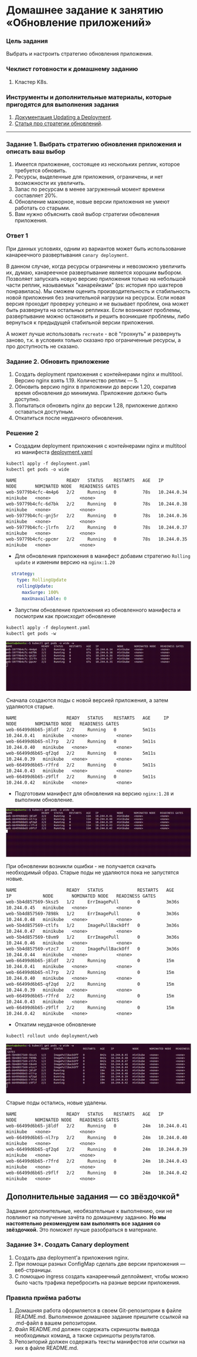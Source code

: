 # Домашнее задание к занятию «Обновление приложений»

### Цель задания

Выбрать и настроить стратегию обновления приложения.

### Чеклист готовности к домашнему заданию

1. Кластер K8s.

### Инструменты и дополнительные материалы, которые пригодятся для выполнения задания

1. [Документация Updating a Deployment](https://kubernetes.io/docs/concepts/workloads/controllers/deployment/#updating-a-deployment).
2. [Статья про стратегии обновлений](https://habr.com/ru/companies/flant/articles/471620/).

-----

### Задание 1. Выбрать стратегию обновления приложения и описать ваш выбор

1. Имеется приложение, состоящее из нескольких реплик, которое требуется обновить.
2. Ресурсы, выделенные для приложения, ограничены, и нет возможности их увеличить.
3. Запас по ресурсам в менее загруженный момент времени составляет 20%.
4. Обновление мажорное, новые версии приложения не умеют работать со старыми.
5. Вам нужно объяснить свой выбор стратегии обновления приложения.

### Ответ 1

При данных условиях, одним из вариантов может быть использование канареечного развертывания `canary deployment`.

В данном случае, когда ресурсы ограничены и невозможно увеличить их, думаю, канареечное развертывание является хорошим выбором. Позволяет запускать новую версию приложения только на небольшой части реплик, называемых "канарейками" (ps: история про шахтеров понравилась). Мы сможем оценить производительность и стабильность новой приложения без значительной нагрузки на ресурсы. Если новая версия проходит проверку успешно и не вызывает проблем, она может быть развернута на остальных репликах. Если возникают проблемы, развертывание можно остановить и решить возникшие проблемы, либо вернуться к предыдущей стабильной версии приложения.

А может лучше использовать `recreate` -  всё "грохнуть" и развернуть заново, т.к. в условиях только сказано про ограниченные ресурсы, а про доступность не сказано.

### Задание 2. Обновить приложение

1. Создать deployment приложения с контейнерами nginx и multitool. Версию nginx взять 1.19. Количество реплик — 5.
2. Обновить версию nginx в приложении до версии 1.20, сократив время обновления до минимума. Приложение должно быть доступно.
3. Попытаться обновить nginx до версии 1.28, приложение должно оставаться доступным.
4. Откатиться после неудачного обновления.

### Решение 2

- Создадим deployment приложения с контейнерами nginx и multitool из манифеста [deployment.yaml](src/deployment.yaml)

```shell
kubectl apply -f deployment.yaml
kubectl get pods -o wide
```

```text
NAME                   READY   STATUS    RESTARTS   AGE   IP            NODE       NOMINATED NODE   READINESS GATES
web-59779b4cfc-4m4p6   2/2     Running   0          78s   10.244.0.34   minikube   <none>           <none>
web-59779b4cfc-6d7bk   2/2     Running   0          78s   10.244.0.38   minikube   <none>           <none>
web-59779b4cfc-gnj5r   2/2     Running   0          78s   10.244.0.36   minikube   <none>           <none>
web-59779b4cfc-jlrfn   2/2     Running   0          78s   10.244.0.37   minikube   <none>           <none>
web-59779b4cfc-ppcmr   2/2     Running   0          78s   10.244.0.35   minikube   <none>           <none>

```

- Для обновления приложения в манифест добавим стратегию `Rolling update` и изменим версию на `nginx:1.20`

```yaml
  strategy:
    type: RollingUpdate
    rollingUpdate:
      maxSurge: 100%
      maxUnavailable: 0
```

- Запустим обновление приложения из обновленного манифеста и посмотрим как происходит обновление

```shell
kubectl apply -f deployment.yaml
kubectl get pods -w
```

![RollingUpdate](img/img_1.gif)

Сначала создаются поды с новой версией приложения, а затем удаляются старые.

```text
NAME                   READY   STATUS    RESTARTS   AGE     IP            NODE       NOMINATED NODE   READINESS GATES
web-66499d6b65-j8ldf   2/2     Running   0          5m11s   10.244.0.41   minikube   <none>           <none>
web-66499d6b65-nl7rp   2/2     Running   0          5m11s   10.244.0.40   minikube   <none>           <none>
web-66499d6b65-qf2qd   2/2     Running   0          5m11s   10.244.0.39   minikube   <none>           <none>
web-66499d6b65-r7frd   2/2     Running   0          5m11s   10.244.0.43   minikube   <none>           <none>
web-66499d6b65-z9flf   2/2     Running   0          5m11s   10.244.0.42   minikube   <none>           <none>
```

- Подготовим манифест для обновления на версию `nginx:1.28` и выполним обновление.

![RollingUpdate](img/img_2.gif)

При обновлении возникли ошибки - не получается скачать необходимый образ. Старые поды не удаляются пока не запустятся новые.

```text
NAME                   READY   STATUS             RESTARTS   AGE     IP            NODE       NOMINATED NODE   READINESS GATES
web-5b4d857569-5ksz5   1/2     ErrImagePull       0          3m36s   10.244.0.45   minikube   <none>           <none>
web-5b4d857569-7898k   1/2     ErrImagePull       0          3m36s   10.244.0.48   minikube   <none>           <none>
web-5b4d857569-ctlfs   1/2     ImagePullBackOff   0          3m36s   10.244.0.47   minikube   <none>           <none>
web-5b4d857569-t8vm9   1/2     ErrImagePull       0          3m36s   10.244.0.46   minikube   <none>           <none>
web-5b4d857569-vtzc7   1/2     ImagePullBackOff   0          3m36s   10.244.0.44   minikube   <none>           <none>
web-66499d6b65-j8ldf   2/2     Running            0          15m     10.244.0.41   minikube   <none>           <none>
web-66499d6b65-nl7rp   2/2     Running            0          15m     10.244.0.40   minikube   <none>           <none>
web-66499d6b65-qf2qd   2/2     Running            0          15m     10.244.0.39   minikube   <none>           <none>
web-66499d6b65-r7frd   2/2     Running            0          15m     10.244.0.43   minikube   <none>           <none>
web-66499d6b65-z9flf   2/2     Running            0          15m     10.244.0.42   minikube   <none>           <none>
```

- Откатим неудачное обновление

```shell
kubectl rollout undo deployment/web
```

![RollingUndo](img/img_3.gif)

Старые поды остались, новые удалены.

```text
NAME                   READY   STATUS    RESTARTS   AGE   IP            NODE       NOMINATED NODE   READINESS GATES
web-66499d6b65-j8ldf   2/2     Running   0          24m   10.244.0.41   minikube   <none>           <none>
web-66499d6b65-nl7rp   2/2     Running   0          24m   10.244.0.40   minikube   <none>           <none>
web-66499d6b65-qf2qd   2/2     Running   0          24m   10.244.0.39   minikube   <none>           <none>
web-66499d6b65-r7frd   2/2     Running   0          24m   10.244.0.43   minikube   <none>           <none>
web-66499d6b65-z9flf   2/2     Running   0          24m   10.244.0.42   minikube   <none>           <none>

```

## Дополнительные задания — со звёздочкой*

Задания дополнительные, необязательные к выполнению, они не повлияют на получение зачёта по домашнему заданию. **Но мы настоятельно рекомендуем вам выполнять все задания со звёздочкой.** Это поможет лучше разобраться в материале.

### Задание 3*. Создать Canary deployment

1. Создать два deployment'а приложения nginx.
2. При помощи разных ConfigMap сделать две версии приложения — веб-страницы.
3. С помощью ingress создать канареечный деплоймент, чтобы можно было часть трафика перебросить на разные версии приложения.

### Правила приёма работы

1. Домашняя работа оформляется в своем Git-репозитории в файле README.md. Выполненное домашнее задание пришлите ссылкой на .md-файл в вашем репозитории.
2. Файл README.md должен содержать скриншоты вывода необходимых команд, а также скриншоты результатов.
3. Репозиторий должен содержать тексты манифестов или ссылки на них в файле README.md.
